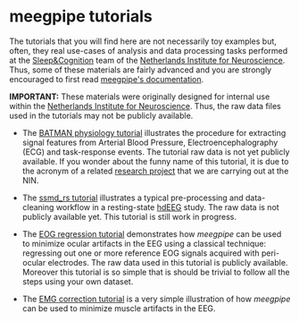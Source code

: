 meegpipe tutorials
========

The tutorials that you will find here are not necessarily toy examples but,
often, they real use-cases of analysis and data processing tasks performed at
the [Sleep&Cognition][sc] team of the
[Netherlands Institute for Neuroscience][nin]. Thus, some of these materials are
fairly advanced and you are strongly encouraged to first read
[meegpipe's documentation][meegpipe-api].

__IMPORTANT:__ These materials were originally designed for internal use within
the [Netherlands Institute for Neuroscience][nin]. Thus, the raw data files used
in the tutorials may not be publicly available.

[meegpipe-api]: ../+meegpipe/README.md
[sc]: http://www.nin.knaw.nl/research_groups/van_someren_group
[nin]: http://www.nin.knaw.nl/


* The [BATMAN physiology tutorial][batman] illustrates the procedure for
  extracting signal features from Arterial Blood Pressure,
  Electroencephalography (ECG) and task-response events. The tutorial raw data
  is not yet publicly available. If you wonder about the funny name of this
  tutorial, it is due to the acronym of a related
  [research project][batman-project] that we are carrying out at the NIN.

[batman-project]: http://www.neurosipe.nl/project.php?id=23&sess=6eccc41939665cfccccd8c94d8e0216f

* The [ssmd_rs tutorial][ssmd_rs] illustrates a typical pre-processing and
  data-cleaning workflow in a resting-state [hdEEG][hdeeg] study. The raw data
  is not publicly available yet. This tutorial is still work in progress.

[batman]:  ./batman/README.md
[ssmd_rs]: ./ssmd_rs/README.md
[hdeeg]: http://en.wikipedia.org/wiki/Electroencephalography

* The [EOG regression tutorial][eog-tut] demonstrates how _meegpipe_ can be used
  to minimize ocular artifacts in the EEG using a classical technique:
  regressing out one or more reference EOG signals acquired with peri-ocular
  electrodes. The raw data used in this tutorial is publicly available. Moreover
  this tutorial is so simple that is should be trivial to follow all the steps
  using your own dataset.

* The [EMG correction tutorial][emg-tut] is a very simple illustration of how
  _meegpipe_ can be used to minimize muscle artifacts in the EEG.

[eog-tut]: ./eog/README.md
[emg-tut]: ./emg/README.md
